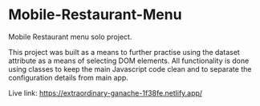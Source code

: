 # Mobile-Restaurant-Menu
 Mobile Restaurant menu solo project. 

This project was built as a means to further practise using the dataset attribute as a means of selecting DOM elements. All functionality is done using classes to keep the main Javascript code clean and to separate the configuration details from main app. 

Live link: https://extraordinary-ganache-1f38fe.netlify.app/
